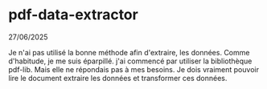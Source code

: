 # pdf-data-extractor
27/06/2025

Je n'ai pas utilisé la bonne méthode afin d'extraire, les données.
Comme d'habitude, je me suis éparpillé.
j'ai commencé par utiliser la bibliothèque pdf-lib. 
Mais elle ne répondais pas à mes besoins.
Je dois vraiment pouvoir lire le document extraire les données et transformer ces données.
